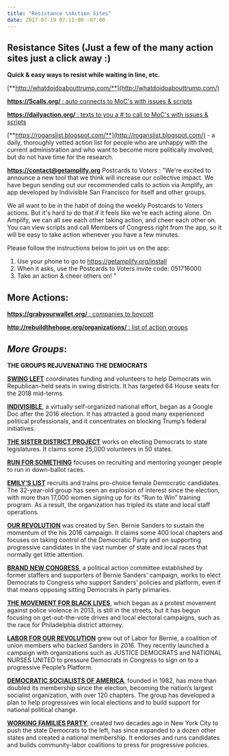 ```yaml
---
title: "Resistance \nAction Sites"
date: 2017-07-19 07:11:00 -07:00
---
```


## **Resistance Sites**  (Just a few of the many action sites **just a click away** :)

**Quick & easy ways to resist while waiting in line, etc.**

[**http://whatdoidoabouttrump.com/**](http://whatdoidoabouttrump.com/)

[**https://5calls.org/** : auto connects to MoC's with issues & scripts](https://5calls.org/)

[**https://dailyaction.org/** : texts to you a # to call to MoC's with issues & scripts](https://dailyaction.org/) 

[**https://roganslist.blogspot.com/**](http://roganslist.blogspot.com/) - a daily, thoroughly vetted action list for people who are unhappy with the current administration and who want to become more politically involved, but do not have time for the research.

[**https://contact@getamplify.org**](contact@getamplify.org) Postcards to Voters : "We're excited to announce a new tool that we think will increase our collective impact. We have begun sending out our recommended calls to action via Amplify, an app developed by Indivisible San Francisco for itself and other groups.

We all want to be in the habit of doing the weekly Postcards to Voters actions. But it's hard to do that if it feels like we're each acting alone. On Amplify, we can all see each other taking action, and cheer each other on. You can view scripts and call Members of Congress right from the app, so it will be easy to take action whenever you have a few minutes.

Please follow the instructions below to join us on the app:

1. Use your phone to go to https://getamplify.org/install
2. When it asks, use the Postcards to Voters invite code: 051716000
3. Take an action & cheer others on! "
 


## **More Actions:**

[**https://grabyourwallet.org/** : companies to boycott
](https://grabyourwallet.org/)

[**http://rebuildthehope.org/organizations/** : list of action groups](http://rebuildthehope.org/organizations/)

## ***More Groups***:

**THE GROUPS REJUVENATING THE DEMOCRATS**

[**SWING LEFT**](https://swingleft.org/) coordinates funding and volunteers to help Democrats win Republican-held seats in swing districts. It has targeted 64 House seats for the 2018 mid-terms.

[**INDIVISIBLE**](https://www.indivisible.org/), a virtually self-organized national effort, began as a Google Doc after the 2016 election. It has attracted a good many experienced political professionals, and it concentrates on blocking Trump’s federal initiatives.

[**THE SISTER DISTRICT PROJECT**](https://www.sisterdistrict.com/) works on electing Democrats to state legislatures. It claims some 25,000 volunteers in 50 states.

[**RUN FOR SOMETHING**](https://www.runforsomething.net/) focuses on recruiting and mentoring younger people to run in down-ballot races.

[**EMILY’S LIST**](https://www.emilyslist.org/) recruits and trains pro-choice female Democratic candidates. The 32-year-old group has seen an explosion of interest since the election, with more than 17,000 women signing up for its “Run to Win” training program. As a result, the organization has tripled its state and local staff operations.

[**OUR REVOLUTION**](https://ourrevolution.com/) was created by Sen. Bernie Sanders to sustain the momentum of the his 2016 campaign. It claims some 400 local chapters and focuses on taking control of the Democratic Party and on supporting progressive candidates in the vast number of state and local races that normally get little attention.

[**BRAND NEW CONGRESS**](http://brandnewcongress.org/), a political action committee established by former staffers and supporters of Bernie Sanders’ campaign, works to elect Democrats to Congress who support Sanders’ policies and platform, even if that means opposing sitting Democrats in party primaries.

[**THE MOVEMENT FOR BLACK LIVES**](https://policy.m4bl.org/), which began as a protest movement against police violence in 2013, is still in the streets, but it has begun focusing on get-out-the-vote drives and local electoral campaigns, such as the race for Philadelphia district attorney.

[**LABOR FOR OUR REVOLUTION**](https://www.facebook.com/pg/LaborforOurRevolution/about/?ref=page_internal) grew out of Labor for Bernie, a coalition of union members who backed Sanders in 2016. They recently launched a campaign with organizations such as JUSTICE DEMOCRATS and NATIONAL NURSES UNITED to pressure Democrats in Congress to sign on to a progressive People’s Platform.

[**DEMOCRATIC SOCIALISTS OF AMERICA**](http://www.dsausa.org/), founded in 1982, has more than doubled its membership since the election, becoming the nation’s largest socialist organization, with over 120 chapters. The group has developed a plan to help progressives win local elections and to build support for national political change.

[**WORKING FAMILIES PARTY**](http://workingfamilies.org/), created two decades ago in New York City to push the state Democrats to the left, has since expanded to a dozen other states and created a national membership. It endorses and runs candidates and builds community-labor coalitions to press for progressive policies.

